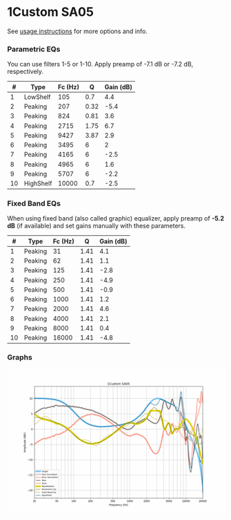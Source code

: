 # 1Custom SA05
See [usage instructions](https://github.com/jaakkopasanen/AutoEq#usage) for more options and info.

### Parametric EQs
You can use filters 1-5 or 1-10. Apply preamp of -7.1 dB or -7.2 dB, respectively.

|   # | Type      |   Fc (Hz) |    Q |   Gain (dB) |
|-----|-----------|-----------|------|-------------|
|   1 | LowShelf  |       105 | 0.7  |         4.4 |
|   2 | Peaking   |       207 | 0.32 |        -5.4 |
|   3 | Peaking   |       824 | 0.81 |         3.6 |
|   4 | Peaking   |      2715 | 1.75 |         6.7 |
|   5 | Peaking   |      9427 | 3.87 |         2.9 |
|   6 | Peaking   |      3495 | 6    |         2   |
|   7 | Peaking   |      4165 | 6    |        -2.5 |
|   8 | Peaking   |      4965 | 6    |         1.6 |
|   9 | Peaking   |      5707 | 6    |        -2.2 |
|  10 | HighShelf |     10000 | 0.7  |        -2.5 |

### Fixed Band EQs
When using fixed band (also called graphic) equalizer, apply preamp of **-5.2 dB** (if available) and set gains manually with these parameters.

|   # | Type    |   Fc (Hz) |    Q |   Gain (dB) |
|-----|---------|-----------|------|-------------|
|   1 | Peaking |        31 | 1.41 |         4.1 |
|   2 | Peaking |        62 | 1.41 |         1.1 |
|   3 | Peaking |       125 | 1.41 |        -2.8 |
|   4 | Peaking |       250 | 1.41 |        -4.9 |
|   5 | Peaking |       500 | 1.41 |        -0.9 |
|   6 | Peaking |      1000 | 1.41 |         1.2 |
|   7 | Peaking |      2000 | 1.41 |         4.6 |
|   8 | Peaking |      4000 | 1.41 |         2.1 |
|   9 | Peaking |      8000 | 1.41 |         0.4 |
|  10 | Peaking |     16000 | 1.41 |        -4.8 |

### Graphs
![](./1Custom%20SA05.png)
